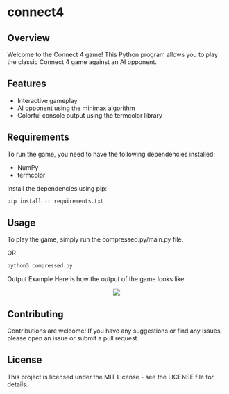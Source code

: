# connect4

## Overview
Welcome to the Connect 4 game! This Python program allows you to play the classic Connect 4 game against an AI opponent.

## Features
- Interactive gameplay
- AI opponent using the minimax algorithm
- Colorful console output using the termcolor library

## Requirements
To run the game, you need to have the following dependencies installed:
- NumPy
- termcolor

Install the dependencies using pip:

```bash
pip install -r requirements.txt
```

## Usage
To play the game, simply run the compressed.py/main.py file.

OR

```bash
python3 compressed.py
```

Output Example
Here is how the output of the game looks like:

<p align="center">
  <img src="https://media.discordapp.net/attachments/1158938715029241856/1210410752486416445/e278c1b1-e9c9-4e21-9db5-0905b68d47cd.png?ex=65ea75db&is=65d800db&hm=9fa73346a8cc151b835b0ebcf0010402e919a5606e1beea19b39e0af8c8b329d&=&format=webp&quality=lossless&width=578&height=473">
</p>

## Contributing
Contributions are welcome! If you have any suggestions or find any issues, please open an issue or submit a pull request.

## License
This project is licensed under the MIT License - see the LICENSE file for details.
